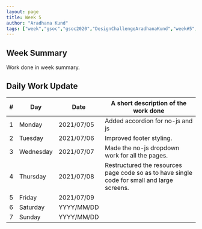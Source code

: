 ```yaml
---
layout: page
title: Week 5
author: "Aradhana Kund"
tags: ["week","gsoc","gsoc2020","DesignChallengeAradhanaKund","week#5","eval#1"]
---
```


## Week Summary

 
Work done in week summary.

## Daily Work Update

|\#|Day|Date|A short description of the work done|  
|---	|---	|---	|---	|  
|1   	| Monday 	|   2021/07/05	| Added accordion for no-js and js |  
|2   	| Tuesday  	|   2021/07/06	| Improved footer styling.	|  
|3   	| Wednesday  	|  2021/07/07 	| Made the no-js dropdown work for all the pages. |  
|4   	| Thursday  	|   2021/07/08| Restructured the resources page code so as to have single code for small and large screens. |  
|5   	| Friday  	|   2021/07/09	|  |  
|6   	| Saturday  	|   YYYY/MM/DD	| 	|  
|7   	| Sunday  	|   YYYY/MM/DD	|  |  
